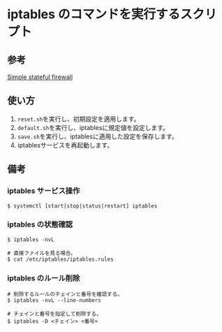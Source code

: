 # iptables のコマンドを実行するスクリプト

## 参考
[Simple stateful firewall](https://wiki.archlinux.org/index.php/Simple_stateful_firewall)

## 使い方
1. `reset.sh`を実行し、初期設定を適用します。
1. `default.sh`を実行し、iptablesに規定値を設定します。
1. `save.sh`を実行し、iptablesに適用した設定を保存します。
1. iptablesサービスを再起動します。

## 備考

### iptables サービス操作
```
$ systemctl [start|stop|status|restart] iptables 
```

### iptables の状態確認
```
$ iptables -nvL

# 直接ファイルを見る場合。
$ cat /etc/iptables/iptables.rules
```

### iptables のルール削除
```
# 削除するルールのチェインと番号を確認する。
$ iptables -nvL --line-numbers

# チェインと番号を指定して削除する。
$ iptables -D <チェイン> <番号>
```
